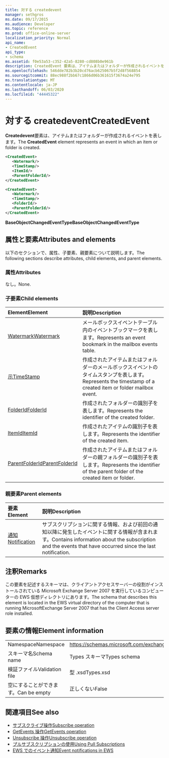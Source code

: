 ```yaml
---
title: 対する createdevent
manager: sethgros
ms.date: 09/17/2015
ms.audience: Developer
ms.topic: reference
ms.prod: office-online-server
localization_priority: Normal
api_name:
- CreatedEvent
api_type:
- schema
ms.assetid: f0e53a53-c352-42a5-8280-cd808b0e961b
description: CreatedEvent 要素は、アイテムまたはフォルダーが作成されるイベントを表します。
ms.openlocfilehash: 546dde782b3b20cd76acb625067b5f2d8f568854
ms.sourcegitcommit: 88ec988f2bb67c1866d06b361615f3674a24e795
ms.translationtype: MT
ms.contentlocale: ja-JP
ms.lasthandoff: 06/03/2020
ms.locfileid: "44445322"
---
```

# <a name="createdevent"></a><span data-ttu-id="8d2e9-103">対する createdevent</span><span class="sxs-lookup"><span data-stu-id="8d2e9-103">CreatedEvent</span></span>

<span data-ttu-id="8d2e9-104">**Createdevent**要素は、アイテムまたはフォルダーが作成されるイベントを表します。</span><span class="sxs-lookup"><span data-stu-id="8d2e9-104">The **CreatedEvent** element represents an event in which an item or folder is created.</span></span> 
  
```xml
<CreatedEvent>
   <Watermark/>
   <TimeStamp/>
   <ItemId/>
   <ParentFolderId/>
</CreatedEvent>
```

```xml
<CreatedEvent>
   <Watermark/>
   <TimeStamp/>
   <FolderId/>
   <ParentFolderId/>
</CreatedEvent>
```

<span data-ttu-id="8d2e9-105">**BaseObjectChangedEventType**</span><span class="sxs-lookup"><span data-stu-id="8d2e9-105">**BaseObjectChangedEventType**</span></span>

## <a name="attributes-and-elements"></a><span data-ttu-id="8d2e9-106">属性と要素</span><span class="sxs-lookup"><span data-stu-id="8d2e9-106">Attributes and elements</span></span>

<span data-ttu-id="8d2e9-107">以下のセクションで、属性、子要素、親要素について説明します。</span><span class="sxs-lookup"><span data-stu-id="8d2e9-107">The following sections describe attributes, child elements, and parent elements.</span></span>
  
### <a name="attributes"></a><span data-ttu-id="8d2e9-108">属性</span><span class="sxs-lookup"><span data-stu-id="8d2e9-108">Attributes</span></span>

<span data-ttu-id="8d2e9-109">なし。</span><span class="sxs-lookup"><span data-stu-id="8d2e9-109">None.</span></span>
  
### <a name="child-elements"></a><span data-ttu-id="8d2e9-110">子要素</span><span class="sxs-lookup"><span data-stu-id="8d2e9-110">Child elements</span></span>

|<span data-ttu-id="8d2e9-111">**Element**</span><span class="sxs-lookup"><span data-stu-id="8d2e9-111">**Element**</span></span>|<span data-ttu-id="8d2e9-112">**説明**</span><span class="sxs-lookup"><span data-stu-id="8d2e9-112">**Description**</span></span>|
|:-----|:-----|
|[<span data-ttu-id="8d2e9-113">Watermark</span><span class="sxs-lookup"><span data-stu-id="8d2e9-113">Watermark</span></span>](watermark.md) <br/> |<span data-ttu-id="8d2e9-114">メールボックスイベントテーブル内のイベントブックマークを表します。</span><span class="sxs-lookup"><span data-stu-id="8d2e9-114">Represents an event bookmark in the mailbox events table.</span></span>  <br/> |
|[<span data-ttu-id="8d2e9-115">示</span><span class="sxs-lookup"><span data-stu-id="8d2e9-115">TimeStamp</span></span>](timestamp.md) <br/> |<span data-ttu-id="8d2e9-116">作成されたアイテムまたはフォルダーのメールボックスイベントのタイムスタンプを表します。</span><span class="sxs-lookup"><span data-stu-id="8d2e9-116">Represents the timestamp of a created item or folder mailbox event.</span></span>  <br/> |
|[<span data-ttu-id="8d2e9-117">FolderId</span><span class="sxs-lookup"><span data-stu-id="8d2e9-117">FolderId</span></span>](folderid.md) <br/> |<span data-ttu-id="8d2e9-118">作成されたフォルダーの識別子を表します。</span><span class="sxs-lookup"><span data-stu-id="8d2e9-118">Represents the identifier of the created folder.</span></span>  <br/> |
|[<span data-ttu-id="8d2e9-119">ItemId</span><span class="sxs-lookup"><span data-stu-id="8d2e9-119">ItemId</span></span>](itemid.md) <br/> |<span data-ttu-id="8d2e9-120">作成されたアイテムの識別子を表します。</span><span class="sxs-lookup"><span data-stu-id="8d2e9-120">Represents the identifier of the created item.</span></span>  <br/> |
|[<span data-ttu-id="8d2e9-121">ParentFolderId</span><span class="sxs-lookup"><span data-stu-id="8d2e9-121">ParentFolderId</span></span>](parentfolderid.md) <br/> |<span data-ttu-id="8d2e9-122">作成されたアイテムまたはフォルダーの親フォルダーの識別子を表します。</span><span class="sxs-lookup"><span data-stu-id="8d2e9-122">Represents the identifier of the parent folder of the created item or folder.</span></span>  <br/> |
   
### <a name="parent-elements"></a><span data-ttu-id="8d2e9-123">親要素</span><span class="sxs-lookup"><span data-stu-id="8d2e9-123">Parent elements</span></span>

|<span data-ttu-id="8d2e9-124">**要素**</span><span class="sxs-lookup"><span data-stu-id="8d2e9-124">**Element**</span></span>|<span data-ttu-id="8d2e9-125">**説明**</span><span class="sxs-lookup"><span data-stu-id="8d2e9-125">**Description**</span></span>|
|:-----|:-----|
|[<span data-ttu-id="8d2e9-126">通知</span><span class="sxs-lookup"><span data-stu-id="8d2e9-126">Notification</span></span>](notification-ex15websvcsotherref.md) <br/> |<span data-ttu-id="8d2e9-127">サブスクリプションに関する情報、および前回の通知以降に発生したイベントに関する情報が含まれます。</span><span class="sxs-lookup"><span data-stu-id="8d2e9-127">Contains information about the subscription and the events that have occurred since the last notification.</span></span>  <br/> |
   
## <a name="remarks"></a><span data-ttu-id="8d2e9-128">注釈</span><span class="sxs-lookup"><span data-stu-id="8d2e9-128">Remarks</span></span>

<span data-ttu-id="8d2e9-129">この要素を記述するスキーマは、クライアントアクセスサーバーの役割がインストールされている Microsoft Exchange Server 2007 を実行しているコンピューターの EWS 仮想ディレクトリにあります。</span><span class="sxs-lookup"><span data-stu-id="8d2e9-129">The schema that describes this element is located in the EWS virtual directory of the computer that is running MicrosoftExchange Server 2007 that has the Client Access server role installed.</span></span>
  
## <a name="element-information"></a><span data-ttu-id="8d2e9-130">要素の情報</span><span class="sxs-lookup"><span data-stu-id="8d2e9-130">Element information</span></span>

|||
|:-----|:-----|
|<span data-ttu-id="8d2e9-131">Namespace</span><span class="sxs-lookup"><span data-stu-id="8d2e9-131">Namespace</span></span>  <br/> |https://schemas.microsoft.com/exchange/services/2006/types  <br/> |
|<span data-ttu-id="8d2e9-132">スキーマ名</span><span class="sxs-lookup"><span data-stu-id="8d2e9-132">Schema name</span></span>  <br/> |<span data-ttu-id="8d2e9-133">Types スキーマ</span><span class="sxs-lookup"><span data-stu-id="8d2e9-133">Types schema</span></span>  <br/> |
|<span data-ttu-id="8d2e9-134">検証ファイル</span><span class="sxs-lookup"><span data-stu-id="8d2e9-134">Validation file</span></span>  <br/> |<span data-ttu-id="8d2e9-135">型 .xsd</span><span class="sxs-lookup"><span data-stu-id="8d2e9-135">Types.xsd</span></span>  <br/> |
|<span data-ttu-id="8d2e9-136">空にすることができます。</span><span class="sxs-lookup"><span data-stu-id="8d2e9-136">Can be empty</span></span>  <br/> |<span data-ttu-id="8d2e9-137">正しくない</span><span class="sxs-lookup"><span data-stu-id="8d2e9-137">False</span></span>  <br/> |
   
## <a name="see-also"></a><span data-ttu-id="8d2e9-138">関連項目</span><span class="sxs-lookup"><span data-stu-id="8d2e9-138">See also</span></span>

- [<span data-ttu-id="8d2e9-139">サブスクライブ操作</span><span class="sxs-lookup"><span data-stu-id="8d2e9-139">Subscribe operation</span></span>](subscribe-operation.md)  
- [<span data-ttu-id="8d2e9-140">GetEvents 操作</span><span class="sxs-lookup"><span data-stu-id="8d2e9-140">GetEvents operation</span></span>](getevents-operation.md)  
- [<span data-ttu-id="8d2e9-141">Unsubscribe 操作</span><span class="sxs-lookup"><span data-stu-id="8d2e9-141">Unsubscribe operation</span></span>](unsubscribe-operation.md)
- [<span data-ttu-id="8d2e9-142">プルサブスクリプションの使用</span><span class="sxs-lookup"><span data-stu-id="8d2e9-142">Using Pull Subscriptions</span></span>](https://msdn.microsoft.com/library/f956bc0e-2b25-4613-966b-54c65456897c%28Office.15%29.aspx) 
- [<span data-ttu-id="8d2e9-143">EWS でのイベント通知</span><span class="sxs-lookup"><span data-stu-id="8d2e9-143">Event notifications in EWS</span></span>](https://msdn.microsoft.com/library/4fd4b351-d35c-4ccc-9ed9-878932ab9d50%28Office.15%29.aspx)

